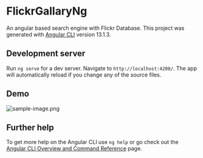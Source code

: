 # FlickrGallaryNg

An angular based search engine with Flickr Database.
This project was generated with [Angular CLI](https://github.com/angular/angular-cli) version 13.1.3.

## Development server

Run `ng serve` for a dev server. Navigate to `http://localhost:4200/`. The app will automatically reload if you change any of the source files.

## Demo

![sample-image.png](https://github.com/zainuleb/flick-pik-angular-13/blob/master/ngSnip.PNG?raw=true)

## Further help

To get more help on the Angular CLI use `ng help` or go check out the [Angular CLI Overview and Command Reference](https://angular.io/cli) page.
